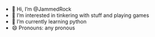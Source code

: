 - 👋 Hi, I’m @JammedRock
- 👀 I’m interested in tinkering with stuff and playing games
- 🌱 I’m currently learning python
- 😄 Pronouns: any pronous 

<!---
JammedRock/JammedRock is a ✨ special ✨ repository because its `README.md` (this file) appears on your GitHub profile.
You can click the Preview link to take a look at your changes.
--->
